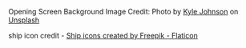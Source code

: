 Opening Screen Background Image Credit: Photo by <a href="https://unsplash.com/@kylejeffreys?utm_source=unsplash&utm_medium=referral&utm_content=creditCopyText">Kyle Johnson</a> on <a href="https://unsplash.com/s/photos/ocean-dark?utm_source=unsplash&utm_medium=referral&utm_content=creditCopyText">Unsplash</a>
  
ship icon credit - <a href="https://www.flaticon.com/free-icons/ship" title="ship icons">Ship icons created by Freepik - Flaticon</a>